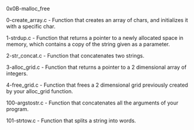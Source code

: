 0x0B-malloc_free

0-create_array.c - Function that creates an array of chars, and initializes it with a specific char.

1-strdup.c - Function that returns a pointer to a newly allocated space in memory, which contains a copy of the string given as a parameter.

2-str_concat.c - Function that concatenates two strings.

3-alloc_grid.c - Function that returns a pointer to a 2 dimensional array of integers.

4-free_grid.c - Function that frees a 2 dimensional grid previously created by your alloc_grid function.

100-argstostr.c - Function that concatenates all the arguments of your program.

101-strtow.c - Function that splits a string into words.
